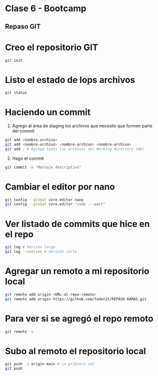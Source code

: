 # Clase 6 - Bootcamp

## Repaso GIT

# Creo el repositorio GIT

```sh
git init
```

# Listo el estado de lops archivos

```sh
git status
```

# Haciendo un commit

1. Agrego al área de staging los archivos que necesito que formen parte del commit

```sh
git add <nombre-archivo>
git add <nombre-archivo> <nombre-archivo> <nombre-archivo>
git add . # Agrega todos los archivos del Working directory (WD)
```

2. Hago el commit

```sh
git commit -m "Mensaje descriptivo"
```

# Cambiar el editor por nano

```sh
git config --global core.editor nano
git config --global core.editor "code ---wait"
```

# Ver listado de commits que hice en el repo

```sh
git log # Versión larga
git log --oneline # Versión corta
```

# Agregar un remoto a mi repositorio local

```sh
git remote add origin <URL-al-repo-remoto>
git remote add origin https://github.com/feden15/REPASO-RAMAS.git
```

# Para ver si se agregó el repo remoto

```sh
git remote -v
```

# Subo al remoto el repositorio local

```sh
git push -u origin main # La primrera vez
git push
```